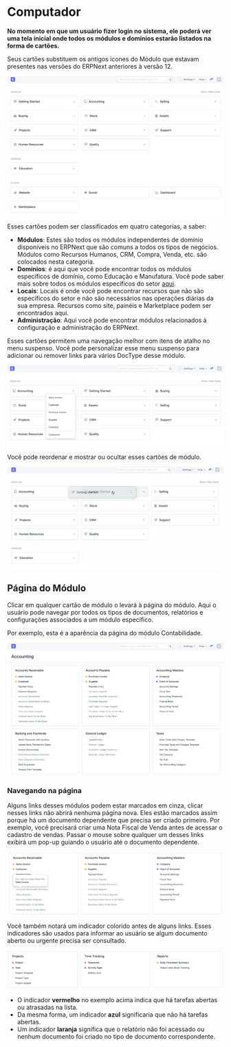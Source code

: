 # Computador



**No momento em que um usuário fizer login no sistema, ele poderá ver uma tela inicial onde todos os módulos e domínios estarão listados na forma de cartões.**


Seus cartões substituem os antigos ícones do Módulo que estavam presentes nas versões do ERPNext anteriores à versão 12.


![Nova área de trabalho](/files/desktop.png)


Esses cartões podem ser classificados em quatro categorias, a saber:


* **Módulos**: Estes são todos os módulos independentes de domínio disponíveis no ERPNext que são comuns a todos os tipos de negócios. Módulos como Recursos Humanos, CRM, Compra, Venda, etc. são colocados nesta categoria.
* **Domínios**: é aqui que você pode encontrar todos os módulos específicos de domínio, como Educação e Manufatura. Você pode saber mais sobre todos os módulos específicos do setor [aqui](/docs/v13/user/manual/en#3-industry-specific-modules).
* **Locais**: Locais é onde você pode encontrar recursos que não são específicos do setor e não são necessários nas operações diárias da sua empresa. Recursos como site, painéis e Marketplace podem ser encontrados aqui.
* **Administração**: Aqui você pode encontrar módulos relacionados à configuração e administração do ERPNext.


Esses cartões permitem uma navegação melhor com itens de atalho no menu suspenso. Você pode personalizar esse menu suspenso para adicionar ou remover links para vários DocType desse módulo.


![Desktop Dropdown](/files/desktop-dropdown.png)


Você pode reordenar e mostrar ou ocultar esses cartões de módulo.


![Arrastar e soltar](/files/drag-and-drop.gif)


## Página do Módulo


Clicar em qualquer cartão de módulo o levará à página do módulo. Aqui o usuário pode navegar por todos os tipos de documentos, relatórios e configurações associados a um módulo específico.


Por exemplo, esta é a aparência da página do módulo Contabilidade.


![Módulo de contas](/files/accounts-module-page.png)


### Navegando na página


Alguns links desses módulos podem estar marcados em cinza, clicar nesses links não abrirá nenhuma página nova. Eles estão marcados assim porque há um documento dependente que precisa ser criado primeiro. Por exemplo, você precisará criar uma Nota Fiscal de Venda antes de acessar o cadastro de vendas. Passar o mouse sobre qualquer um desses links exibirá um pop-up guiando o usuário até o documento dependente.


![Link silenciado na página do módulo](/files/module-link-hover.png)


Você também notará um indicador colorido antes de alguns links. Esses indicadores são usados ​​para informar ao usuário se algum documento aberto ou urgente precisa ser consultado.


![Indicadores de cores](/files/color-indicator.png)


* O indicador **vermelho** no exemplo acima indica que há tarefas abertas ou atrasadas na lista.
* Da mesma forma, um indicador **azul** significaria que não há tarefas abertas.
* Um indicador **laranja** significa que o relatório não foi acessado ou nenhum documento foi criado no tipo de documento correspondente.



